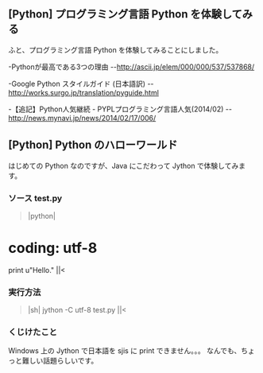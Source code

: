 ## [Python] プログラミング言語 Python を体験してみる

ふと、プログラミング言語 Python を体験してみることにしました。

-Pythonが最高である3つの理由
--http://ascii.jp/elem/000/000/537/537868/

-Google Python スタイルガイド (日本語訳)
--http://works.surgo.jp/translation/pyguide.html

-【追記】Python人気継続 - PYPLプログラミング言語人気(2014/02)
--http://news.mynavi.jp/news/2014/02/17/006/


## [Python] Python のハローワールド

はじめての Python なのですが、Java にこだわって Jython で体験してみます。

### ソース test.py

>|python|
# coding: utf-8
print u"Hello."
||<


### 実行方法

>|sh|
jython -C utf-8 test.py
||<


### くじけたこと

Windows 上の Jython で日本語を sjis に print できません。。。
なんでも、ちょっと難しい話題らしいです。

